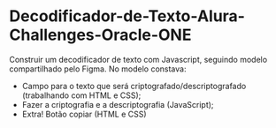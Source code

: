# Decodificador-de-Texto-Alura-Challenges-Oracle-ONE
Construir um decodificador de texto com Javascript, seguindo modelo compartilhado pelo Figma. No modelo constava: 
- Campo para o texto que será criptografado/descriptografado (trabalhando com HTML e CSS);
- Fazer a criptografia e a descriptografia (JavaScript);
- Extra! Botão copiar (HTML e CSS)

